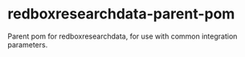 redboxresearchdata-parent-pom
=============================

Parent pom for redboxresearchdata, for use with common integration parameters.
